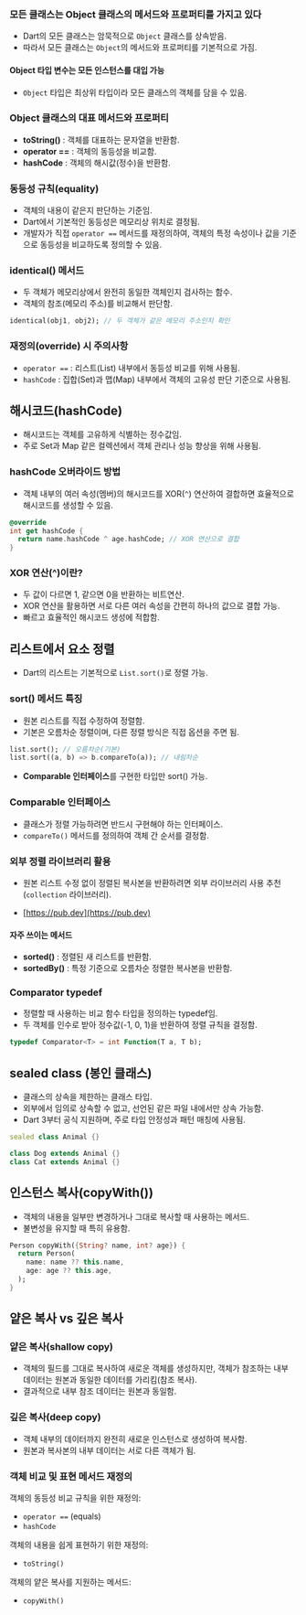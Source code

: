 
### 모든 클래스는 Object 클래스의 메서드와 프로퍼티를 가지고 있다

- Dart의 모든 클래스는 암묵적으로 `Object` 클래스를 상속받음.
- 따라서 모든 클래스는 `Object`의 메서드와 프로퍼티를 기본적으로 가짐.

#### Object 타입 변수는 모든 인스턴스를 대입 가능

- `Object` 타입은 최상위 타입이라 모든 클래스의 객체를 담을 수 있음.

### Object 클래스의 대표 메서드와 프로퍼티

- **toString()** : 객체를 대표하는 문자열을 반환함.
- **operator ==** : 객체의 동등성을 비교함.
- **hashCode** : 객체의 해시값(정수)을 반환함.

### 동등성 규칙(equality)

- 객체의 내용이 같은지 판단하는 기준임.
- Dart에서 기본적인 동등성은 메모리상 위치로 결정됨.
- 개발자가 직접 `operator ==` 메서드를 재정의하여, 객체의 특정 속성이나 값을 기준으로 동등성을 비교하도록 정의할 수 있음.

### identical() 메서드

- 두 객체가 메모리상에서 완전히 동일한 객체인지 검사하는 함수.
- 객체의 참조(메모리 주소)를 비교해서 판단함.

```dart
identical(obj1, obj2); // 두 객체가 같은 메모리 주소인지 확인
```

### 재정의(override) 시 주의사항

- `operator ==` : 리스트(List) 내부에서 동등성 비교를 위해 사용됨.
- `hashCode` : 집합(Set)과 맵(Map) 내부에서 객체의 고유성 판단 기준으로 사용됨.

## 해시코드(hashCode)

- 해시코드는 객체를 고유하게 식별하는 정수값임.
- 주로 Set과 Map 같은 컬렉션에서 객체 관리나 성능 향상을 위해 사용됨.

### hashCode 오버라이드 방법

- 객체 내부의 여러 속성(멤버)의 해시코드를 XOR(`^`) 연산하여 결합하면 효율적으로 해시코드를 생성할 수 있음.

```dart
@override
int get hashCode {
  return name.hashCode ^ age.hashCode; // XOR 연산으로 결합
}
```

### XOR 연산(^)이란?

- 두 값이 다르면 1, 같으면 0을 반환하는 비트연산.
- XOR 연산을 활용하면 서로 다른 여러 속성을 간편히 하나의 값으로 결합 가능.
- 빠르고 효율적인 해시코드 생성에 적합함.

## 리스트에서 요소 정렬

- Dart의 리스트는 기본적으로 `List.sort()`로 정렬 가능.

### sort() 메서드 특징

- 원본 리스트를 직접 수정하여 정렬함.
- 기본은 오름차순 정렬이며, 다른 정렬 방식은 직접 옵션을 주면 됨.

```dart
list.sort(); // 오름차순(기본)
list.sort((a, b) => b.compareTo(a)); // 내림차순
```

- **Comparable 인터페이스**를 구현한 타입만 sort() 가능.

### Comparable 인터페이스

- 클래스가 정렬 가능하려면 반드시 구현해야 하는 인터페이스.
- `compareTo()` 메서드를 정의하여 객체 간 순서를 결정함.

### 외부 정렬 라이브러리 활용

- 원본 리스트 수정 없이 정렬된 복사본을 반환하려면 외부 라이브러리 사용 추천(`collection` 라이브러리).

- [https://pub.dev](https://pub.dev)

#### 자주 쓰이는 메서드

- **sorted()** : 정렬된 새 리스트를 반환함.
- **sortedBy()** : 특정 기준으로 오름차순 정렬한 복사본을 반환함.

### Comparator<T> typedef

- 정렬할 때 사용하는 비교 함수 타입을 정의하는 typedef임.
- 두 객체를 인수로 받아 정수값(-1, 0, 1)을 반환하여 정렬 규칙을 결정함.

```dart
typedef Comparator<T> = int Function(T a, T b);
```

## sealed class (봉인 클래스)

- 클래스의 상속을 제한하는 클래스 타입.
- 외부에서 임의로 상속할 수 없고, 선언된 같은 파일 내에서만 상속 가능함.
- Dart 3부터 공식 지원하며, 주로 타입 안정성과 패턴 매칭에 사용됨.

```dart
sealed class Animal {}

class Dog extends Animal {}
class Cat extends Animal {}
```

## 인스턴스 복사(copyWith())

- 객체의 내용을 일부만 변경하거나 그대로 복사할 때 사용하는 메서드.
- 불변성을 유지할 때 특히 유용함.

```dart
Person copyWith({String? name, int? age}) {
  return Person(
    name: name ?? this.name,
    age: age ?? this.age,
  );
}
```

## 얕은 복사 vs 깊은 복사

### 얕은 복사(shallow copy)

- 객체의 필드를 그대로 복사하여 새로운 객체를 생성하지만, 객체가 참조하는 내부 데이터는 원본과 동일한 데이터를 가리킴(참조 복사).
- 결과적으로 내부 참조 데이터는 원본과 동일함.

### 깊은 복사(deep copy)

- 객체 내부의 데이터까지 완전히 새로운 인스턴스로 생성하여 복사함.
- 원본과 복사본의 내부 데이터는 서로 다른 객체가 됨.

### 객체 비교 및 표현 메서드 재정의

객체의 동등성 비교 규칙을 위한 재정의:

- `operator ==` (equals)
- `hashCode`

객체의 내용을 쉽게 표현하기 위한 재정의:

- `toString()`

객체의 얕은 복사를 지원하는 메서드:

- `copyWith()`
